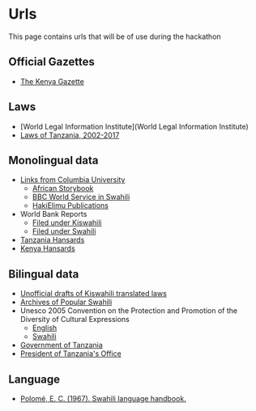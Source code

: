 # Urls
This page contains urls that will be of use during the hackathon
## Official Gazettes
* [The Kenya Gazette](http://kenyalaw.org/kenya_gazette/)
## Laws
* [World Legal Information Institute](World Legal Information Institute)
* [Laws of Tanzania, 2002-2017](http://www.lrct.go.tz/laws-of-tanzania/)

## Monolingual data
* [Links from Columbia University](https://library.columbia.edu/locations/global/virtual-libraries/african_studies/languages/swahili.html)
  * [African Storybook](https://www.africanstorybook.org/)
  * [BBC World Service in Swahili](https://www.bbc.com/swahili)
  * [HakiElimu Publications](http://www.hakielimu.org/publications.php)
* World Bank Reports
  * [Filed under Kiswahili](http://documents.worldbank.org/curated/en/docsearch/language/434574)
  * [Filed under Swahili](http://documents.worldbank.org/curated/en/docsearch/language/434634)
* [Tanzania Hansards](http://www.parliament.go.tz/index.php/hansards-list#)
* [Kenya Hansards](http://www.parliament.go.ke/the-national-assembly/house-business/hansard)

## Bilingual data
* [Unofficial drafts of Kiswahili translated laws](http://www.lrct.go.tz/translated-laws-2/)
* [Archives of Popular Swahili](http://lpca.socsci.uva.nl/aps/index.html)
* Unesco 2005 Convention on the Protection and Promotion of the Diversity of Cultural Expressions
  * [English](https://en.unesco.org/creativity/sites/creativity/files/passeport-convention2005-web2.pdf)
  * [Swahili](http://www.unesco.org/new/fileadmin/MULTIMEDIA/FIELD/Nairobi/kiswahili2005convention.pdf)
* [Government of Tanzania](https://www.tanzania.go.tz/)
* [President of Tanzania's Office](http://www.utumishi.go.tz/)

## Language
* [Polomé, E. C. (1967). Swahili language handbook.](https://files.eric.ed.gov/fulltext/ED012888.pdf)
